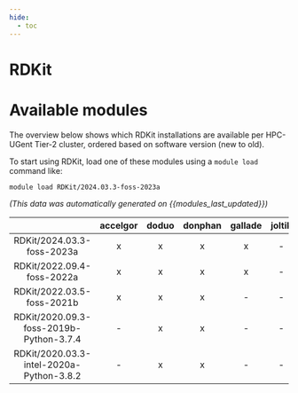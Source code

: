 ```yaml
---
hide:
  - toc
---
```


RDKit
=====

# Available modules


The overview below shows which RDKit installations are available per HPC-UGent Tier-2 cluster, ordered based on software version (new to old).

To start using RDKit, load one of these modules using a `module load` command like:

```shell
module load RDKit/2024.03.3-foss-2023a
```

*(This data was automatically generated on {{modules_last_updated}})*  

| |accelgor|doduo|donphan|gallade|joltik|shinx|skitty|
| :---: | :---: | :---: | :---: | :---: | :---: | :---: | :---: |
|RDKit/2024.03.3-foss-2023a|x|x|x|x|-|x|x|
|RDKit/2022.09.4-foss-2022a|x|x|x|x|-|-|-|
|RDKit/2022.03.5-foss-2021b|x|x|x|-|-|-|-|
|RDKit/2020.09.3-foss-2019b-Python-3.7.4|-|x|x|-|-|-|-|
|RDKit/2020.03.3-intel-2020a-Python-3.8.2|-|x|x|-|-|-|-|
